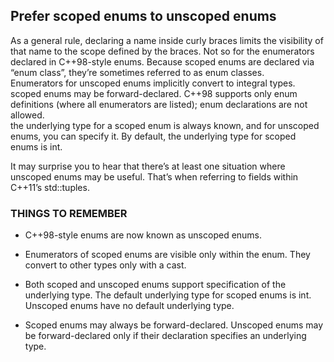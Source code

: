 ## Prefer scoped enums to unscoped enums
As a general rule, declaring a name inside curly braces limits the visibility of that name to the scope defined by the braces. Not so for the enumerators declared in C++98-style enums. Because scoped enums are declared via “enum class”, they’re sometimes referred to as enum classes.  
Enumerators for unscoped enums implicitly convert to integral types.    
scoped enums may be forward-declared. C++98 supports only enum definitions (where all enumerators are listed); enum declarations are not allowed.   
the underlying type for a scoped enum is always known, and for unscoped enums, you can specify it. By default, the underlying type for scoped enums is int.

It may surprise you to hear that there’s at least one situation where unscoped enums may be useful. That’s when referring to fields within C++11’s std::tuples.
### THINGS TO REMEMBER
* C++98-style enums are now known as unscoped enums.

* Enumerators of scoped enums are visible only within the enum. They convert to other types only with a cast.

* Both scoped and unscoped enums support specification of the underlying type. The default underlying type for scoped enums is int. Unscoped enums have no default underlying type.

* Scoped enums may always be forward-declared. Unscoped enums may be forward-declared only if their declaration specifies an underlying type.